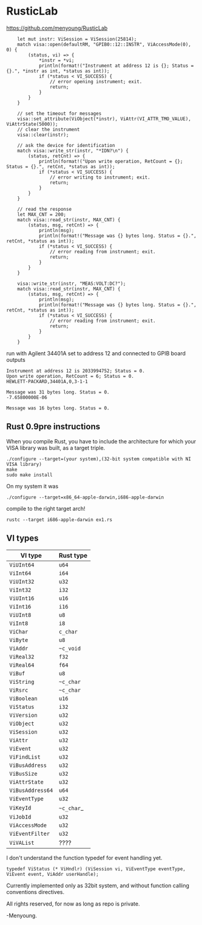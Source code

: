 RusticLab
=========

https://github.com/menyoung/RusticLab

```
	let mut instr: ViSession = ViSession(25814);
	match visa::open(defaultRM, "GPIB0::12::INSTR", ViAccessMode(0), 0) {
		(status, vi) => {
			*instr = *vi;
			println(format!("Instrument at address 12 is {}; Status = {}.", *instr as int, *status as int));
			if (*status < VI_SUCCESS) {
				// error opening instrument; exit.
				return;
			}
		}
	}
	
	// set the timeout for messages
	visa::set_attribute(ViObject(*instr), ViAttr(VI_ATTR_TMO_VALUE), ViAttrState(5000));
	// clear the instrument
	visa::clear(instr);
	
	// ask the device for identification
	match visa::write_str(instr, "*IDN?\n") {
		(status, retCnt) => {
			println(format!("Upon write operation, RetCount = {}; Status = {}.", retCnt, *status as int));
			if (*status < VI_SUCCESS) {
				// error writing to instrument; exit.
				return;
			}
		}
	}
	
	// read the response
	let MAX_CNT = 200;
	match visa::read_str(instr, MAX_CNT) {
		(status, msg, retCnt) => {
			println(msg);
			println(format!("Message was {} bytes long. Status = {}.", retCnt, *status as int));
			if (*status < VI_SUCCESS) {
				// error reading from instrument; exit.
				return;
			}
		}
	}

	visa::write_str(instr, "MEAS:VOLT:DC?");
	match visa::read_str(instr, MAX_CNT) {
		(status, msg, retCnt) => {
			println(msg);
			println(format!("Message was {} bytes long. Status = {}.", retCnt, *status as int));
			if (*status < VI_SUCCESS) {
				// error reading from instrument; exit.
				return;
			}
		}
	}
```

run with Agilent 34401A set to address 12 and connected to GPIB board outputs

```
Instrument at address 12 is 2033994752; Status = 0.
Upon write operation, RetCount = 6; Status = 0.
HEWLETT-PACKARD,34401A,0,3-1-1

Message was 31 bytes long. Status = 0.
-7.65800000E-06

Message was 16 bytes long. Status = 0.
```

Rust 0.9pre instructions
---------------------
When you compile Rust, you have to include the architecture for which your VISA library was built, as a target triple.

```
./configure --target=(your system),(32-bit system compatible with NI VISA library)
make
sudo make install
```

On my system it was
```
./configure --target=x86_64-apple-darwin,i686-apple-darwin
```

compile to the right target arch!
```
rustc --target i686-apple-darwin ex1.rs
```

VI types
--------

|VI type	|Rust type	|
|-----------|-----------|
|`ViUInt64`	|`u64`		|
|`ViInt64`	|`i64`		|
|`ViUInt32`	|`u32`		|
|`ViInt32`	|`i32`		|
|`ViUInt16`	|`u16`		|
|`ViInt16`	|`i16`		|
|`ViUInt8`	|`u8`		|
|`ViInt8`	|`i8`		|
|`ViChar`	|`c_char`	|
|`ViByte`	|`u8`		|
|`ViAddr`	|`~c_void`	|
|`ViReal32`	|`f32`		|
|`ViReal64`	|`f64`		|
|`ViBuf`	|`u8`		|
|`ViString`	|`~c_char`	|
|`ViRsrc`	|`~c_char`	|
|`ViBoolean`|`u16`		|
|`ViStatus`	|`i32`		|
|`ViVersion`|`u32`		|
|`ViObject`	|`u32`		|
|`ViSession`|`u32`		|
|`ViAttr`	|`u32`		|
|`ViEvent`	|`u32`		|
|`ViFindList`	|`u32`	|
|`ViBusAddress`	|`u32`	|
|`ViBusSize`	|`u32`	|
|`ViAttrState`	|`u32`	|
|`ViBusAddress64`|`u64`	|
|`ViEventType`	|`u32`	|
|`ViKeyId`	|`~c_char`_	|
|`ViJobId`	|`u32`		|
|`ViAccessMode`	|`u32`	|
|`ViEventFilter`|`u32`	|
|`ViVAList`		|????	|

I don't understand the function typedef for event handling yet.
```
typedef ViStatus (* ViHndlr) (ViSession vi, ViEventType eventType, ViEvent event, ViAddr userHandle);
```

Currently implemented only as 32bit system, and without function calling conventions directives.

All rights reserved, for now as long as repo is private.

-Menyoung.

